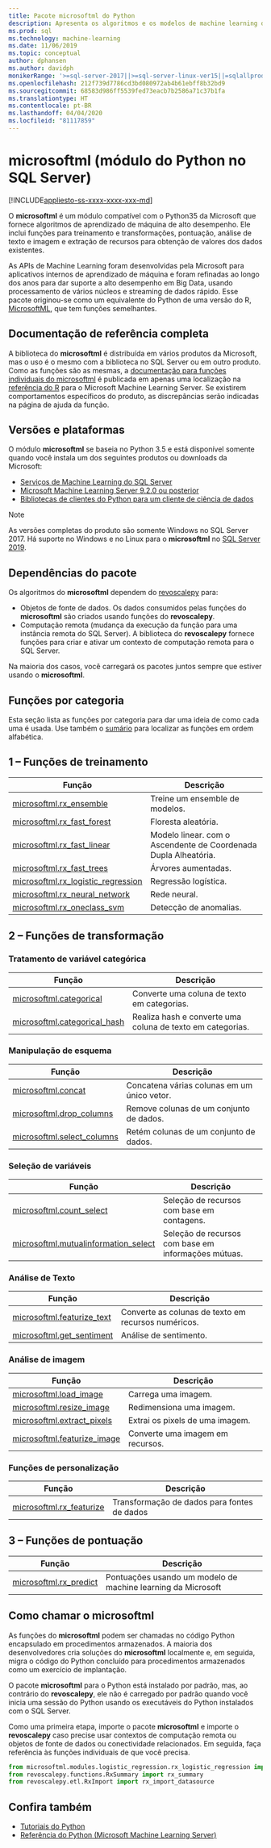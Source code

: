 ```yaml
---
title: Pacote microsoftml do Python
description: Apresenta os algoritmos e os modelos de machine learning da Microsoft para o Python, relacionados às cargas de trabalho de machine learning do SQL Server.
ms.prod: sql
ms.technology: machine-learning
ms.date: 11/06/2019
ms.topic: conceptual
author: dphansen
ms.author: davidph
monikerRange: '>=sql-server-2017||>=sql-server-linux-ver15||=sqlallproducts-allversions'
ms.openlocfilehash: 212f739d7786cd3bd080972ab4b61ebff8b32bd9
ms.sourcegitcommit: 68583d986ff5539fed73eacb7b2586a71c37b1fa
ms.translationtype: HT
ms.contentlocale: pt-BR
ms.lasthandoff: 04/04/2020
ms.locfileid: "81117859"
---
```

# <a name="microsoftml-python-module-in-sql-server"></a>microsoftml (módulo do Python no SQL Server)
[!INCLUDE[appliesto-ss-xxxx-xxxx-xxx-md](../../includes/appliesto-ss-xxxx-xxxx-xxx-md.md)]

O **microsoftml** é um módulo compatível com o Python35 da Microsoft que fornece algoritmos de aprendizado de máquina de alto desempenho. Ele inclui funções para treinamento e transformações, pontuação, análise de texto e imagem e extração de recursos para obtenção de valores dos dados existentes.

As APIs de Machine Learning foram desenvolvidas pela Microsoft para aplicativos internos de aprendizado de máquina e foram refinadas ao longo dos anos para dar suporte a alto desempenho em Big Data, usando processamento de vários núcleos e streaming de dados rápido. Esse pacote originou-se como um equivalente do Python de uma versão do R, [MicrosoftML](../r/ref-r-microsoftml.md), que tem funções semelhantes. 

## <a name="full-reference-documentation"></a>Documentação de referência completa

A biblioteca do **microsoftml** é distribuída em vários produtos da Microsoft, mas o uso é o mesmo com a biblioteca no SQL Server ou em outro produto. Como as funções são as mesmas, a [documentação para funções individuais do microsoftml](https://docs.microsoft.com/machine-learning-server/python-reference/microsoftml/microsoftml-package) é publicada em apenas uma localização na [referência do R](https://docs.microsoft.com/machine-learning-server/python-reference/introducing-python-package-reference) para o Microsoft Machine Learning Server. Se existirem comportamentos específicos do produto, as discrepâncias serão indicadas na página de ajuda da função.

## <a name="versions-and-platforms"></a>Versões e plataformas

O módulo **microsoftml** se baseia no Python 3.5 e está disponível somente quando você instala um dos seguintes produtos ou downloads da Microsoft:

+ [Serviços de Machine Learning do SQL Server](../install/sql-machine-learning-services-windows-install.md)
+ [Microsoft Machine Learning Server 9.2.0 ou posterior](https://docs.microsoft.com/machine-learning-server/)
+ [Bibliotecas de clientes do Python para um cliente de ciência de dados](setup-python-client-tools-sql.md)

> [!NOTE]
> As versões completas do produto são somente Windows no SQL Server 2017. Há suporte no Windows e no Linux para o **microsoftml** no [SQL Server 2019](../../linux/sql-server-linux-setup-machine-learning.md).

## <a name="package-dependencies"></a>Dependências do pacote

Os algoritmos do **microsoftml** dependem do [revoscalepy](ref-py-revoscalepy.md) para:

+ Objetos de fonte de dados. Os dados consumidos pelas funções do **microsoftml** são criados usando funções do **revoscalepy**.
+ Computação remota (mudança da execução da função para uma instância remota do SQL Server). A biblioteca do **revoscalepy** fornece funções para criar e ativar um contexto de computação remota para o SQL Server.

Na maioria dos casos, você carregará os pacotes juntos sempre que estiver usando o **microsoftml**.

## <a name="functions-by-category"></a>Funções por categoria

Esta seção lista as funções por categoria para dar uma ideia de como cada uma é usada. Use também o [sumário](https://docs.microsoft.com/machine-learning-server/python-reference/introducing-python-package-reference) para localizar as funções em ordem alfabética.

## <a name="1-training-functions"></a>1 – Funções de treinamento

| Função | Descrição |
|----------|-------------|
|[microsoftml.rx_ensemble](https://docs.microsoft.com/machine-learning-server/python-reference/microsoftml/rx-ensemble) | Treine um ensemble de modelos. |
|[microsoftml.rx_fast_forest](https://docs.microsoft.com/machine-learning-server/python-reference/microsoftml/rx-fast-forest)  | Floresta aleatória. |
|[microsoftml.rx_fast_linear](https://docs.microsoft.com/machine-learning-server/python-reference/microsoftml/rx-fast-linear) | Modelo linear. com o Ascendente de Coordenada Dupla Alheatória. |
|[microsoftml.rx_fast_trees](https://docs.microsoft.com/machine-learning-server/python-reference/microsoftml/rx-fast-trees) | Árvores aumentadas. |
|[microsoftml.rx_logistic_regression](https://docs.microsoft.com/machine-learning-server/python-reference/microsoftml/rx-logistic-regression) | Regressão logística. |
|[microsoftml.rx_neural_network](https://docs.microsoft.com/machine-learning-server/python-reference/microsoftml/rx-neural-network) | Rede neural. |
|[microsoftml.rx_oneclass_svm](https://docs.microsoft.com/machine-learning-server/python-reference/microsoftml/rx-oneclass-svm) | Detecção de anomalias. |

<a name="ml-transforms"></a>

## <a name="2-transform-functions"></a>2 – Funções de transformação

### <a name="categorical-variable-handling"></a>Tratamento de variável categórica

| Função | Descrição |
|----------|-------------|
|[microsoftml.categorical](https://docs.microsoft.com/machine-learning-server/python-reference/microsoftml/categorical) | Converte uma coluna de texto em categorias. |
|[microsoftml.categorical_hash](https://docs.microsoft.com/machine-learning-server/python-reference/microsoftml/categorical-hash) | Realiza hash e converte uma coluna de texto em categorias. |

### <a name="schema-manipulation"></a>Manipulação de esquema

| Função | Descrição |
|----------|-------------|
|[microsoftml.concat](https://docs.microsoft.com/machine-learning-server/python-reference/microsoftml/concat) | Concatena várias colunas em um único vetor. |
|[microsoftml.drop_columns](https://docs.microsoft.com/machine-learning-server/python-reference/microsoftml/drop-columns) | Remove colunas de um conjunto de dados. |
|[microsoftml.select_columns](https://docs.microsoft.com/machine-learning-server/python-reference/microsoftml/select-columns) | Retém colunas de um conjunto de dados. |


### <a name="variable-selection"></a>Seleção de variáveis

| Função | Descrição |
|----------|-------------|
|[microsoftml.count_select](https://docs.microsoft.com/machine-learning-server/python-reference/microsoftml/count-select) |Seleção de recursos com base em contagens. |
|[microsoftml.mutualinformation_select](https://docs.microsoft.com/machine-learning-server/python-reference/microsoftml/mutualinformation-select) | Seleção de recursos com base em informações mútuas. |


### <a name="text-analytics"></a>Análise de Texto

| Função | Descrição |
|----------|-------------|
|[microsoftml.featurize_text](https://docs.microsoft.com/machine-learning-server/python-reference/microsoftml/featurize-text) | Converte as colunas de texto em recursos numéricos. |
|[microsoftml.get_sentiment](https://docs.microsoft.com/machine-learning-server/python-reference/microsoftml/get-sentiment) | Análise de sentimento. |


### <a name="image-analytics"></a>Análise de imagem 

| Função | Descrição |
|----------|-------------|
|[microsoftml.load_image](https://docs.microsoft.com/machine-learning-server/python-reference/microsoftml/load-image) | Carrega uma imagem. |
|[microsoftml.resize_image](https://docs.microsoft.com/machine-learning-server/python-reference/microsoftml/resize-image) | Redimensiona uma imagem. |
|[microsoftml.extract_pixels](https://docs.microsoft.com/machine-learning-server/python-reference/microsoftml/extract-pixels) | Extrai os pixels de uma imagem. |
|[microsoftml.featurize_image](https://docs.microsoft.com/machine-learning-server/python-reference/microsoftml/featurize-image) | Converte uma imagem em recursos. |

### <a name="featurization-functions"></a>Funções de personalização

| Função | Descrição |
|----------|-------------|
|[microsoftml.rx_featurize](https://docs.microsoft.com/machine-learning-server/python-reference/microsoftml/rx-featurize) | Transformação de dados para fontes de dados |

<a name="ml-scoring"></a>

## <a name="3-scoring-functions"></a>3 – Funções de pontuação

| Função | Descrição |
|----------|-------------|
|[microsoftml.rx_predict](https://docs.microsoft.com/machine-learning-server/python-reference/microsoftml/rx-predict) | Pontuações usando um modelo de machine learning da Microsoft |

## <a name="how-to-call-microsoftml"></a>Como chamar o microsoftml

As funções do **microsoftml** podem ser chamadas no código Python encapsulado em procedimentos armazenados. A maioria dos desenvolvedores cria soluções do **microsoftml** localmente e, em seguida, migra o código do Python concluído para procedimentos armazenados como um exercício de implantação.

O pacote **microsoftml** para o Python está instalado por padrão, mas, ao contrário do **revoscalepy**, ele não é carregado por padrão quando você inicia uma sessão do Python usando os executáveis do Python instalados com o SQL Server.

Como uma primeira etapa, importe o pacote **microsoftml** e importe o **revoscalepy** caso precise usar contextos de computação remota ou objetos de fonte de dados ou conectividade relacionados. Em seguida, faça referência às funções individuais de que você precisa.

```python
from microsoftml.modules.logistic_regression.rx_logistic_regression import rx_logistic_regression
from revoscalepy.functions.RxSummary import rx_summary
from revoscalepy.etl.RxImport import rx_import_datasource
```

## <a name="see-also"></a>Confira também

+ [Tutoriais do Python](../tutorials/sql-server-python-tutorials.md)
+ [Referência do Python (Microsoft Machine Learning Server)](https://docs.microsoft.com/machine-learning-server/python-reference/introducing-python-package-reference)

